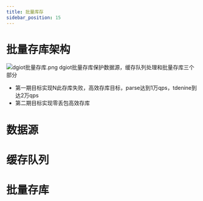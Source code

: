 ```yaml
---
title: 批量库存
sidebar_position: 15
---
```


# 批量存库架构
![dgiot批量存库.png](http://dgiot-1253666439.cos.ap-shanghai-fsi.myqcloud.com/shuwa_tech/zh/backend/dgiot/batch/dgiot%E6%89%B9%E9%87%8F%E5%AD%98%E5%BA%93.png)
dgiot批量存库保护数据源，缓存队列处理和批量存库三个部分
+ 第一期目标实现N此存库失败，高效存库目标，parse达到1万qps，tdenine到达2万qps
+ 第二期目标实现零丢包高效存库

# 数据源

# 缓存队列

# 批量存库